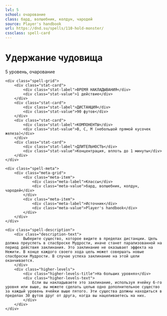 ```yaml
---
lvl: 5
school: очарование
class: бард, волшебник, колдун, чародей
source: Player's handbook
url: https://dnd.su/spells/110-hold-monster/
cssclass: spell-card
---
```


<div class="spell-container">
    <div class="spell-header">
        <h1 class="spell-name">Удержание чудовища</h1>
        <div class="spell-level">5 уровень, очарование</div>
    </div>
    
    <div class="spell-grid">
        <div class="stat-card">
            <div class="stat-label">ВРЕМЯ НАКЛАДЫВАНИЯ</div>
            <div class="stat-value">1 действие</div>
        </div>
        <div class="stat-card">
            <div class="stat-label">ДИСТАНЦИЯ</div>
            <div class="stat-value">90 футов</div>
        </div>
        <div class="stat-card">
            <div class="stat-label">КОМПОНЕНТЫ</div>
            <div class="stat-value">В, С, М (небольшой прямой кусочек железа)</div>
        </div>
        <div class="stat-card">
            <div class="stat-label">ДЛИТЕЛЬНОСТЬ</div>
            <div class="stat-value">Концентрация, вплоть до 1 минуты</div>
        </div>
    </div>
    
    <div class="spell-meta">
        <div class="meta-grid">
            <div class="meta-item">
                <div class="meta-label">Классы</div>
                <div class="meta-value">бард, волшебник, колдун, чародей</div>
            </div>
            <div class="meta-item">
                <div class="meta-label">Источник</div>
                <div class="meta-value">Player's handbook</div>
            </div>
        </div>
    </div>
    
    <div class="spell-description">
        <div class="description-text">
            Выберите существо, которое видите в пределах дистанции. Цель должна преуспеть в спасброске Мудрости, иначе станет парализованной на период действия заклинания. Это заклинание не оказывает эффекта на Нежити. В конце каждого своего хода цель может совершать новые спасброски Мудрости. В случае успеха заклинание на этой цели оканчивается.
        </div>
        <div class="higher-levels">
            <div class="higher-levels-title">На больших уровнях</div>
            <div class="higher-levels-text">
                Если вы накладываете это заклинание, используя ячейку 6-го уровня или выше, вы можете сделать целью одно дополнительное существо за каждый уровень ячейки выше пятого. Эти существа должны находиться в пределах 30 футов друг от друга, когда вы нацеливаетесь на них.
            </div>
        </div>
    </div>
</div>